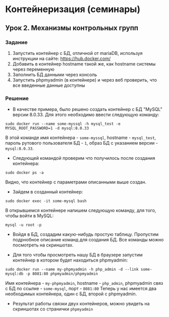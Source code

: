 # Контейнеризация (семинары)
## Урок 2. Механизмы контрольных групп

### Задание
1. Запустить контейнер с БД, отличной от mariaDB, используя инструкции на сайте: https://hub.docker.com/
2. Добавить в контейнер hostname такой же, как hostname системы через переменную
3. Заполнить БД данными через консоль
4. Запустить phpmyadmin (в контейнере) и через веб проверить, что все введенные данные доступны

### Решение
- В качестве примера, было решено создать контейнер с БД "MySQL" версии 8.0.33. Для этого необходимо ввести следующую команду: 
```
sudo docker run --name some-myssql -h mysql_test -e MYSQL_ROOT_PASSWORD=1 -d mysql:8.0.33
```
В этой команде имя контейнера - `some-myssql`, hostname - `mysql_test`, пароль рутового пользователя БД - `1`, образ БД с указанием версии - `mysql:8.0.33`.

- Следующей командой проверим что получилось после создания контейнера:
```
sudo docker ps -a
```
Видно, что контейнер с параметрами описанными выше создан. 
- Зайдем в созданный контейнер:
```
sudo docker exec -it some-mysql bash
```
В открывшемся контейнере напишем следующую команду, для того, чтобы войти в MySQL:
```
mysql -u root -p
```
- Войдя в БД, создадим какую-нибудь простую таблицу. Пропустим подрнобное описание команд для создания БД. Все команды можно посмотреть на скриншотах.

- Для того чтобы просмотреть нашу БД в браузере запустим контейнер в котором будет находиться phpmyadmin:
```
sudo docker run --name my-phpmyadmin -h php_admin -d --link some-mysql:db -p 8081:80 phpmyadmin/phpmyadmin
```
Имя контейнера - `my-phpmyadmin`, hostname - `php_admin`, phpmyadmin связ с БД по ссылке - `some-mysql`, порт - `8081:80`
Теперь у нас имеется два необходимых контейнера, один с БД, второй с phpmyadmin.

- Результат работы связки двух контейнеров, можно увидеть на скриншотах со странички `phpmyadmin`